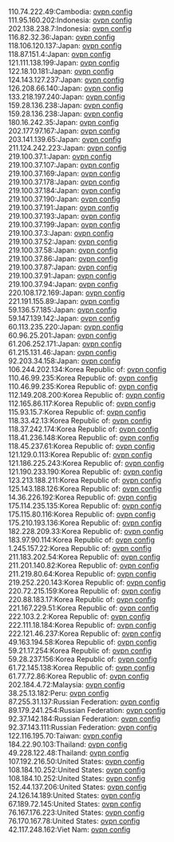 110.74.222.49:Cambodia: [ovpn config](vpn/110_74_222_49.ovpn)  
111.95.160.202:Indonesia: [ovpn config](vpn/111_95_160_202.ovpn)  
202.138.238.7:Indonesia: [ovpn config](vpn/202_138_238_7.ovpn)  
116.82.32.36:Japan: [ovpn config](vpn/116_82_32_36.ovpn)  
118.106.120.137:Japan: [ovpn config](vpn/118_106_120_137.ovpn)  
118.87.151.4:Japan: [ovpn config](vpn/118_87_151_4.ovpn)  
121.111.138.199:Japan: [ovpn config](vpn/121_111_138_199.ovpn)  
122.18.10.181:Japan: [ovpn config](vpn/122_18_10_181.ovpn)  
124.143.127.237:Japan: [ovpn config](vpn/124_143_127_237.ovpn)  
126.208.66.140:Japan: [ovpn config](vpn/126_208_66_140.ovpn)  
133.218.197.240:Japan: [ovpn config](vpn/133_218_197_240.ovpn)  
159.28.136.238:Japan: [ovpn config](vpn/159_28_136_238.ovpn)  
159.28.136.238:Japan: [ovpn config](vpn/159_28_136_238.ovpn)  
180.16.242.35:Japan: [ovpn config](vpn/180_16_242_35.ovpn)  
202.177.97.167:Japan: [ovpn config](vpn/202_177_97_167.ovpn)  
203.141.139.65:Japan: [ovpn config](vpn/203_141_139_65.ovpn)  
211.124.242.223:Japan: [ovpn config](vpn/211_124_242_223.ovpn)  
219.100.37.1:Japan: [ovpn config](vpn/219_100_37_1.ovpn)  
219.100.37.107:Japan: [ovpn config](vpn/219_100_37_107.ovpn)  
219.100.37.169:Japan: [ovpn config](vpn/219_100_37_169.ovpn)  
219.100.37.178:Japan: [ovpn config](vpn/219_100_37_178.ovpn)  
219.100.37.184:Japan: [ovpn config](vpn/219_100_37_184.ovpn)  
219.100.37.190:Japan: [ovpn config](vpn/219_100_37_190.ovpn)  
219.100.37.191:Japan: [ovpn config](vpn/219_100_37_191.ovpn)  
219.100.37.193:Japan: [ovpn config](vpn/219_100_37_193.ovpn)  
219.100.37.199:Japan: [ovpn config](vpn/219_100_37_199.ovpn)  
219.100.37.3:Japan: [ovpn config](vpn/219_100_37_3.ovpn)  
219.100.37.52:Japan: [ovpn config](vpn/219_100_37_52.ovpn)  
219.100.37.58:Japan: [ovpn config](vpn/219_100_37_58.ovpn)  
219.100.37.86:Japan: [ovpn config](vpn/219_100_37_86.ovpn)  
219.100.37.87:Japan: [ovpn config](vpn/219_100_37_87.ovpn)  
219.100.37.91:Japan: [ovpn config](vpn/219_100_37_91.ovpn)  
219.100.37.94:Japan: [ovpn config](vpn/219_100_37_94.ovpn)  
220.108.172.169:Japan: [ovpn config](vpn/220_108_172_169.ovpn)  
221.191.155.89:Japan: [ovpn config](vpn/221_191_155_89.ovpn)  
59.136.57.185:Japan: [ovpn config](vpn/59_136_57_185.ovpn)  
59.147.139.142:Japan: [ovpn config](vpn/59_147_139_142.ovpn)  
60.113.235.220:Japan: [ovpn config](vpn/60_113_235_220.ovpn)  
60.96.25.201:Japan: [ovpn config](vpn/60_96_25_201.ovpn)  
61.206.252.171:Japan: [ovpn config](vpn/61_206_252_171.ovpn)  
61.215.131.46:Japan: [ovpn config](vpn/61_215_131_46.ovpn)  
92.203.34.158:Japan: [ovpn config](vpn/92_203_34_158.ovpn)  
106.244.202.134:Korea Republic of: [ovpn config](vpn/106_244_202_134.ovpn)  
110.46.99.235:Korea Republic of: [ovpn config](vpn/110_46_99_235.ovpn)  
110.46.99.235:Korea Republic of: [ovpn config](vpn/110_46_99_235.ovpn)  
112.149.208.200:Korea Republic of: [ovpn config](vpn/112_149_208_200.ovpn)  
112.165.86.117:Korea Republic of: [ovpn config](vpn/112_165_86_117.ovpn)  
115.93.15.7:Korea Republic of: [ovpn config](vpn/115_93_15_7.ovpn)  
118.33.42.13:Korea Republic of: [ovpn config](vpn/118_33_42_13.ovpn)  
118.37.242.174:Korea Republic of: [ovpn config](vpn/118_37_242_174.ovpn)  
118.41.236.148:Korea Republic of: [ovpn config](vpn/118_41_236_148.ovpn)  
118.45.237.61:Korea Republic of: [ovpn config](vpn/118_45_237_61.ovpn)  
121.129.0.113:Korea Republic of: [ovpn config](vpn/121_129_0_113.ovpn)  
121.186.225.243:Korea Republic of: [ovpn config](vpn/121_186_225_243.ovpn)  
121.190.233.190:Korea Republic of: [ovpn config](vpn/121_190_233_190.ovpn)  
123.213.188.211:Korea Republic of: [ovpn config](vpn/123_213_188_211.ovpn)  
125.143.188.126:Korea Republic of: [ovpn config](vpn/125_143_188_126.ovpn)  
14.36.226.192:Korea Republic of: [ovpn config](vpn/14_36_226_192.ovpn)  
175.114.235.135:Korea Republic of: [ovpn config](vpn/175_114_235_135.ovpn)  
175.115.80.116:Korea Republic of: [ovpn config](vpn/175_115_80_116.ovpn)  
175.210.193.136:Korea Republic of: [ovpn config](vpn/175_210_193_136.ovpn)  
182.228.209.33:Korea Republic of: [ovpn config](vpn/182_228_209_33.ovpn)  
183.97.90.114:Korea Republic of: [ovpn config](vpn/183_97_90_114.ovpn)  
1.245.157.22:Korea Republic of: [ovpn config](vpn/1_245_157_22.ovpn)  
211.183.202.54:Korea Republic of: [ovpn config](vpn/211_183_202_54.ovpn)  
211.201.140.82:Korea Republic of: [ovpn config](vpn/211_201_140_82.ovpn)  
211.219.80.64:Korea Republic of: [ovpn config](vpn/211_219_80_64.ovpn)  
219.252.220.143:Korea Republic of: [ovpn config](vpn/219_252_220_143.ovpn)  
220.72.215.159:Korea Republic of: [ovpn config](vpn/220_72_215_159.ovpn)  
220.88.183.17:Korea Republic of: [ovpn config](vpn/220_88_183_17.ovpn)  
221.167.229.51:Korea Republic of: [ovpn config](vpn/221_167_229_51.ovpn)  
222.103.2.2:Korea Republic of: [ovpn config](vpn/222_103_2_2.ovpn)  
222.111.18.184:Korea Republic of: [ovpn config](vpn/222_111_18_184.ovpn)  
222.121.46.237:Korea Republic of: [ovpn config](vpn/222_121_46_237.ovpn)  
49.163.194.58:Korea Republic of: [ovpn config](vpn/49_163_194_58.ovpn)  
59.21.17.254:Korea Republic of: [ovpn config](vpn/59_21_17_254.ovpn)  
59.28.237.156:Korea Republic of: [ovpn config](vpn/59_28_237_156.ovpn)  
61.72.145.138:Korea Republic of: [ovpn config](vpn/61_72_145_138.ovpn)  
61.77.72.86:Korea Republic of: [ovpn config](vpn/61_77_72_86.ovpn)  
202.184.4.72:Malaysia: [ovpn config](vpn/202_184_4_72.ovpn)  
38.25.13.182:Peru: [ovpn config](vpn/38_25_13_182.ovpn)  
87.255.31.137:Russian Federation: [ovpn config](vpn/87_255_31_137.ovpn)  
89.179.241.254:Russian Federation: [ovpn config](vpn/89_179_241_254.ovpn)  
92.37.142.184:Russian Federation: [ovpn config](vpn/92_37_142_184.ovpn)  
92.37.143.111:Russian Federation: [ovpn config](vpn/92_37_143_111.ovpn)  
122.116.195.70:Taiwan: [ovpn config](vpn/122_116_195_70.ovpn)  
184.22.90.103:Thailand: [ovpn config](vpn/184_22_90_103.ovpn)  
49.228.122.48:Thailand: [ovpn config](vpn/49_228_122_48.ovpn)  
107.192.216.50:United States: [ovpn config](vpn/107_192_216_50.ovpn)  
108.184.10.252:United States: [ovpn config](vpn/108_184_10_252.ovpn)  
108.184.10.252:United States: [ovpn config](vpn/108_184_10_252.ovpn)  
152.44.137.206:United States: [ovpn config](vpn/152_44_137_206.ovpn)  
24.126.14.189:United States: [ovpn config](vpn/24_126_14_189.ovpn)  
67.189.72.145:United States: [ovpn config](vpn/67_189_72_145.ovpn)  
76.167.176.223:United States: [ovpn config](vpn/76_167_176_223.ovpn)  
76.170.167.78:United States: [ovpn config](vpn/76_170_167_78.ovpn)  
42.117.248.162:Viet Nam: [ovpn config](vpn/42_117_248_162.ovpn)  
